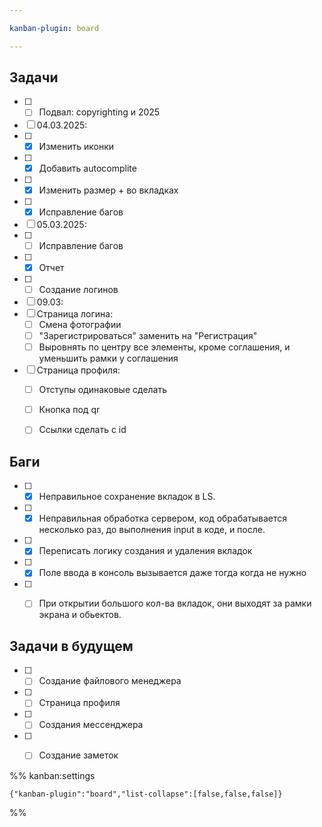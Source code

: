 ```yaml
---

kanban-plugin: board

---
```


## Задачи

- [ ] - [ ] Подвал: copyrighting и 2025
- [ ] 04.03.2025:
- [ ] - [x] Изменить иконки
- [ ] - [x] Добавить autocomplite
- [ ] - [x] Изменить размер + во вкладках
- [ ] - [x] Исправление багов
- [ ] 05.03.2025:
- [ ] - [ ] Исправление багов
- [ ] - [x] Отчет
- [ ] - [ ] Создание логинов
- [ ] 09.03:
- [ ] Страница логина:
	- [ ] Смена фотографии
	- [ ] "Зарегистрироваться" заменить на "Регистрация"
	- [ ] Выровнять по центру все элементы, кроме соглашения, и уменьшить рамки у соглашения
- [ ] Страница профиля:
	- [ ] Отступы одинаковые сделать
	- [ ] Кнопка под qr
	- [ ] Ссылки сделать с id


## Баги

- [ ] - [x] Неправильное сохранение вкладок в LS.
- [ ] - [x] Неправильная обработка сервером, код обрабатывается несколько раз, до выполнения input в коде, и после.
- [ ] - [x] Переписать логику создания и удаления вкладок
- [ ] - [x] Поле ввода в консоль вызывается даже тогда когда не нужно
- [ ] - [ ] При открытии большого кол-ва вкладок, они выходят за рамки экрана и обьектов.


## Задачи в будущем

- [ ] - [ ] Создание файлового менеджера
- [ ] - [ ] Страница профиля
- [ ] - [ ] Создания мессенджера
- [ ] - [ ] Создание заметок




%% kanban:settings
```
{"kanban-plugin":"board","list-collapse":[false,false,false]}
```
%%